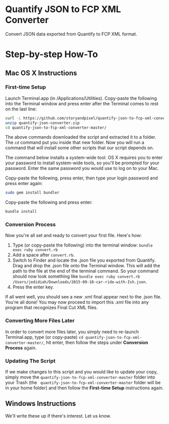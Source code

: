 # Quantify JSON to FCP XML Converter

Convert JSON data exported from Quantify to FCP XML format.

# Step-by-step How-To

## Mac OS X Instructions


### First-time Setup

Launch Terminal.app (in /Applications/Utilities). Copy-paste the following into the Terminal window and press enter after the Terminal comes to rest on the last line:

```sh
curl -L https://github.com/storyandpixel/quantify-json-to-fcp-xml-converter/archive/master.zip --output quantify-json-converter.zip
unzip quantify-json-converter.zip
cd quantify-json-to-fcp-xml-converter-master/
```

The above commands downloaded the script and extracted it to a folder. The `cd` command put you inside that new folder. Now you will run a command that will install some other scripts that our script depends on.

The command below installs a system-wide tool. OS X requires you to enter your password to install system-wide tools, so you'll be prompted for your password. Enter the same password you would use to log on to your Mac.

Copy-paste the following, press enter, then type your login password and press enter again:

```sh
sudo gem install bundler
```

Copy-paste the following and press enter:

```sh
bundle install
```

### Conversion Process

Now you're all set and ready to convert your first file. Here's how:

1. Type (or copy-paste the following) into the terminal window: `bundle exec ruby convert.rb`
2. Add a space after `convert.rb`.
3. Switch to Finder and locate the .json file you exported from Quantify. Drag and drop the .json file onto the Terminal window. This will add the path to the file at the end of the terminal command. So your command should now look something like `bundle exec ruby convert.rb /Users/jedidiah/Downloads/2015-09-10-car-ride-with-Ish.json`.
4. Press the enter key.

If all went well, you should see a new .xml final appear next to the .json file. You're all done! You may now proceed to import this .xml file into any program that recognizes Final Cut XML files.

### Converting More Files Later

In order to convert more files later, you simply need to re-launch Terminal.app, type (or copy-paste) `cd quantify-json-to-fcp-xml-converter-master/`, hit enter, then follow the steps under **Conversion Process** again.

### Updating The Script

If we make changes to this script and you would like to update your copy, simply move the `quantify-json-to-fcp-xml-converter-master` folder into your Trash (the ` quantify-json-to-fcp-xml-converter-master` folder will be in your home folder) and then follow the **First-time Setup** instructions again.

## Windows Instructions

We'll write these up if there's interest. Let us know.
